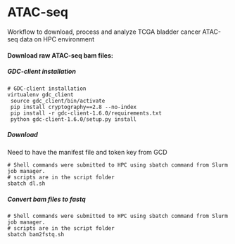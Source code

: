 # ATAC-seq
Workflow  to download, process and analyze TCGA bladder cancer ATAC-seq data on HPC environment

#### Download raw ATAC-seq bam files:
##### GDC-client installation
```shell
# GDC-client installation
virtualenv gdc_client
 source gdc_client/bin/activate
 pip install cryptography==2.8 --no-index
 pip install -r gdc-client-1.6.0/requirements.txt
 python gdc-client-1.6.0/setup.py install
 ```
 ##### Download
 Need to have the manifest file and token key from GCD
 ```shell
 # Shell commands were submitted to HPC using sbatch command from Slurm job manager. 
 # scripts are in the script folder
 sbatch dl.sh
 ```
 ##### Convert bam files to fastq 
 
  ```shell
 # Shell commands were submitted to HPC using sbatch command from Slurm job manager. 
 # scripts are in the script folder
 sbatch bam2fstq.sh
 ```

